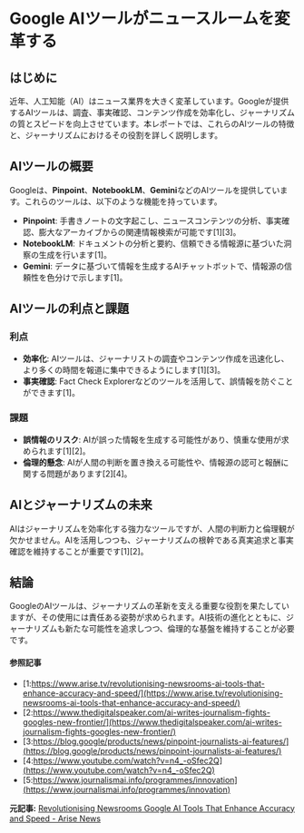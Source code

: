 # Google AIツールがニュースルームを変革する

## はじめに

近年、人工知能（AI）はニュース業界を大きく変革しています。Googleが提供するAIツールは、調査、事実確認、コンテンツ作成を効率化し、ジャーナリズムの質とスピードを向上させています。本レポートでは、これらのAIツールの特徴と、ジャーナリズムにおけるその役割を詳しく説明します。

## AIツールの概要

Googleは、**Pinpoint**、**NotebookLM**、**Gemini**などのAIツールを提供しています。これらのツールは、以下のような機能を持っています。

- **Pinpoint**: 手書きノートの文字起こし、ニュースコンテンツの分析、事実確認、膨大なアーカイブからの関連情報検索が可能です[1][3]。
- **NotebookLM**: ドキュメントの分析と要約、信頼できる情報源に基づいた洞察の生成を行います[1]。
- **Gemini**: データに基づいて情報を生成するAIチャットボットで、情報源の信頼性を色分けで示します[1]。

## AIツールの利点と課題

### 利点

- **効率化**: AIツールは、ジャーナリストの調査やコンテンツ作成を迅速化し、より多くの時間を報道に集中できるようにします[1][3]。
- **事実確認**: Fact Check Explorerなどのツールを活用して、誤情報を防ぐことができます[1]。

### 課題

- **誤情報のリスク**: AIが誤った情報を生成する可能性があり、慎重な使用が求められます[1][2]。
- **倫理的懸念**: AIが人間の判断を置き換える可能性や、情報源の認可と報酬に関する問題があります[2][4]。

## AIとジャーナリズムの未来

AIはジャーナリズムを効率化する強力なツールですが、人間の判断力と倫理観が欠かせません。AIを活用しつつも、ジャーナリズムの根幹である真実追求と事実確認を維持することが重要です[1][2]。

## 結論

GoogleのAIツールは、ジャーナリズムの革新を支える重要な役割を果たしていますが、その使用には責任ある姿勢が求められます。AI技術の進化とともに、ジャーナリズムも新たな可能性を追求しつつ、倫理的な基盤を維持することが必要です。

#### 参照記事
- [1:https://www.arise.tv/revolutionising-newsrooms-ai-tools-that-enhance-accuracy-and-speed/](https://www.arise.tv/revolutionising-newsrooms-ai-tools-that-enhance-accuracy-and-speed/)
- [2:https://www.thedigitalspeaker.com/ai-writes-journalism-fights-googles-new-frontier/](https://www.thedigitalspeaker.com/ai-writes-journalism-fights-googles-new-frontier/)
- [3:https://blog.google/products/news/pinpoint-journalists-ai-features/](https://blog.google/products/news/pinpoint-journalists-ai-features/)
- [4:https://www.youtube.com/watch?v=n4_-oSfec2Q](https://www.youtube.com/watch?v=n4_-oSfec2Q)
- [5:https://www.journalismai.info/programmes/innovation](https://www.journalismai.info/programmes/innovation)


**元記事:** [Revolutionising Newsrooms Google AI Tools That Enhance Accuracy and Speed - Arise News](https://www.arise.tv/revolutionising-newsrooms-ai-tools-that-enhance-accuracy-and-speed/)